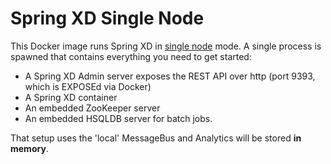 # Spring XD Single Node
This Docker image runs Spring XD in [single node](http://docs.spring.io/spring-xd/docs/1.0.0.BUILD-SNAPSHOT/reference/html/#_start_the_runtime_and_the_xd_shell) mode.
A single process is spawned that contains everything you need to get started:

 * A Spring XD Admin server exposes the REST API over http (port 9393, which is EXPOSEd via Docker)
 * A Spring XD container
 * An embedded ZooKeeper server
 * An embedded HSQLDB server for batch jobs.

That setup uses the 'local' MessageBus and Analytics will be stored **in memory**.